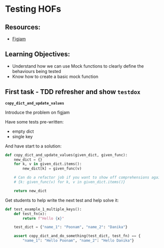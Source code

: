 # Testing HOFs

## Resources:

- [Figjam](https://www.figma.com/file/FCyLSfwkGyuQY3HI5pKaQk/Testing-HOFs?type=whiteboard&node-id=0-1&t=NDtLXPSUDjdGEDPr-0)

## Learning Objectives:

- Understand how we can use Mock functions to clearly define the behaviours being tested
- Know how to create a basic mock function

## First task - TDD refresher and show `testdox`

**`copy_dict_and_update_values`**

Introduce the problem on figjam

Have some tests pre-written:

- empty dict
- single key

And have start to a solution:

```py
def copy_dict_and_update_values(given_dict, given_func):
    new_dict = {}
    for k, v in given_dict.items():
        new_dict[k] = given_func(v)

    # Can do a refactor job if you want to show off comprehensions again:
    # {k: given_func(v) for k, v in given_dict.items()}

    return new_dict

```

Get students to help write the next test and help solve it:

```py
def test_example_1_multiple_keys():
    def test_fn(x):
        return f"Hello {x}"

    test_dict = {"name_1": "Poonam", "name_2": "Danika"}

    assert copy_dict_and_do_something(test_dict, test_fn) == {
        "name_1": "Hello Poonam", "name_2": "Hello Danika"}
```
